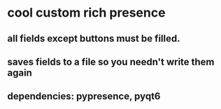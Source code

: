 # cool custom rich presence 
## all fields except buttons must be filled. 
## saves fields to a file so you needn't write them again
## dependencies: pypresence, pyqt6